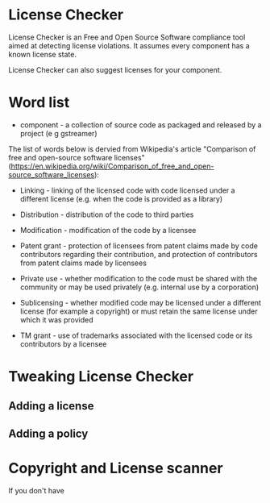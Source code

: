 # License Checker

License Checker is an Free and Open Source Software compliance tool aimed at detecting
license violations. It assumes every component has a known license
state.

License Checker can also suggest licenses for your component.

# Word list

* component - a collection of source code as packaged and released by a project (e g gstreamer)

The list of words below is dervied from Wikipedia's article "Comparison of free and open-source software licenses" (https://en.wikipedia.org/wiki/Comparison_of_free_and_open-source_software_licenses):

* Linking - linking of the licensed code with code licensed under a different license (e.g. when the code is provided as a library)

* Distribution - distribution of the code to third parties

* Modification - modification of the code by a licensee

* Patent grant - protection of licensees from patent claims made by code contributors regarding their contribution, and protection of contributors from patent claims made by licensees

* Private use - whether modification to the code must be shared with the community or may be used privately (e.g. internal use by a corporation)

* Sublicensing - whether modified code may be licensed under a different license (for example a copyright) or must retain the same license under which it was provided

* TM grant - use of trademarks associated with the licensed code or its contributors by a licensee

# Tweaking License Checker

## Adding a license

## Adding a policy



# Copyright and License scanner

If you don't have